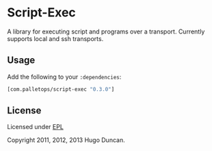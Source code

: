 # Script-Exec

A library for executing script and programs over a transport. Currently supports
local and ssh transports.

## Usage

Add the following to your `:dependencies`:

```clj
[com.palletops/script-exec "0.3.0"]
```

## License

Licensed under [EPL](http://www.eclipse.org/legal/epl-v10.html)

Copyright 2011, 2012, 2013  Hugo Duncan.
